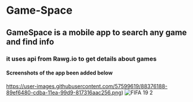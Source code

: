 # Game-Space
## GameSpace is a mobile app to search any game and find info
### it uses api from Rawg.io to get details about games
#### Screenshots of the app been added below
https://user-images.githubusercontent.com/57599619/88376188-89ef6480-cdba-11ea-99d9-817316aac256.png)
![FIFA 19 2](https://user-images.githubusercontent.com/57599619/88376310-c15e1100-cdba-11ea-9c25-c2b09b756542.png)
